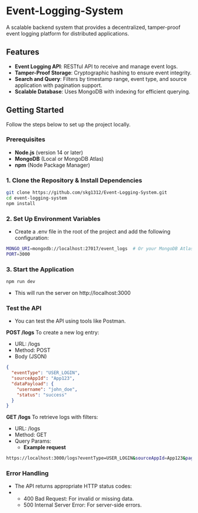 # Event-Logging-System
A scalable backend system that provides a decentralized, tamper-proof event logging platform for distributed applications.

## Features
- **Event Logging API**: RESTful API to receive and manage event logs.
- **Tamper-Proof Storage**: Cryptographic hashing to ensure event integrity.
- **Search and Query**: Filters by timestamp range, event type, and source application with pagination support.
- **Scalable Database**: Uses MongoDB with indexing for efficient querying.

  
## Getting Started

Follow the steps below to set up the project locally.

### Prerequisites

- **Node.js** (version 14 or later)
- **MongoDB** (Local or MongoDB Atlas)
- **npm** (Node Package Manager)

### 1. Clone the Repository & Install Dependencies

```bash
git clone https://github.com/skg1312/Event-Logging-System.git
cd event-logging-system
npm install
```
### 2. Set Up Environment Variables
 - Create a .env file in the root of the project and add the following configuration:
```bash
MONGO_URI=mongodb://localhost:27017/event_logs  # Or your MongoDB Atlas URI
PORT=3000
```
### 3. Start the Application
```bash
npm run dev
```
- This will run the server on http://localhost:3000


### Test the API
- You can test the API using tools like Postman.

**POST /logs**
To create a new log entry:
- URL: /logs
- Method: POST
- Body (JSON)
```json
{
  "eventType": "USER_LOGIN",
  "sourceAppId": "App123",
  "dataPayload": {
    "username": "john_doe",
    "status": "success"
  }
}
```
**GET /logs**
To retrieve logs with filters:
- URL: /logs
- Method: GET
- Query Params:
  - **Example request**
```bash
https://localhost:3000/logs?eventType=USER_LOGIN&sourceAppId=App123&page=1&limit=10
```

### Error Handling
- The API returns appropriate HTTP status codes:
- - 400 Bad Request: For invalid or missing data.
  - 500 Internal Server Error: For server-side errors.





